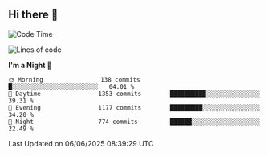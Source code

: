 ## Hi there 👋

<!--
**Wangmerlyn/Wangmerlyn** is a ✨ _special_ ✨ repository because its `README.md` (this file) appears on your GitHub profile.

Here are some ideas to get you started:

- 🔭 I’m currently working on ...
- 🌱 I’m currently learning ...
- 👯 I’m looking to collaborate on ...
- 🤔 I’m looking for help with ...
- 💬 Ask me about ...
- 📫 How to reach me: ...
- 😄 Pronouns: ...
- ⚡ Fun fact: ...
-->
<!--START_SECTION:waka-->
![Code Time](http://img.shields.io/badge/Code%20Time-331%20hrs%2036%20mins-blue)

![Lines of code](https://img.shields.io/badge/From%20Hello%20World%20I%27ve%20Written-15.8%20million%20lines%20of%20code-blue)

**I'm a Night 🦉** 

```text
🌞 Morning                138 commits         █░░░░░░░░░░░░░░░░░░░░░░░░   04.01 % 
🌆 Daytime                1353 commits        ██████████░░░░░░░░░░░░░░░   39.31 % 
🌃 Evening                1177 commits        █████████░░░░░░░░░░░░░░░░   34.20 % 
🌙 Night                  774 commits         ██████░░░░░░░░░░░░░░░░░░░   22.49 % 
```



 Last Updated on 06/06/2025 08:39:29 UTC
<!--END_SECTION:waka-->
